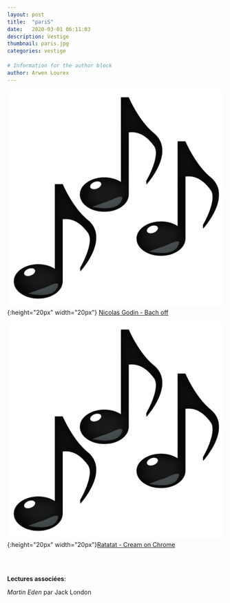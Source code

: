 ```yaml
---
layout: post
title:  "pariS"
date:   2020-03-01 06:11:03
description: Vestige
thumbnail: paris.jpg
categories: vestige

# Information for the author block
author: Arwen Lourex
---
```





![](/assets/img/notes.png){:height="20px" width="20px"} [Nicolas Godin - Bach off][link1] 



![](/assets/img/notes.png){:height="20px" width="20px"}[Ratatat - Cream on Chrome][link2] 

[link1]: https://www.youtube.com/watch?v=3LiW6OKHLaU
[link2]: https://www.youtube.com/watch?v=xlcywgEMuGI

<br/>
<br/>

**Lectures associées**: 

_Martin Eden_ par Jack London 


